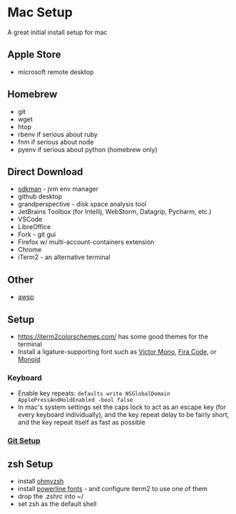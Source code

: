 # Mac Setup

A great initial install setup for mac

## Apple Store

- microsoft remote desktop

## Homebrew

- git
- wget
- htop
- rbenv if serious about ruby
- fnm if serious about node
- pyenv if serious about python (homebrew only)

## Direct Download

- [sdkman](https://sdkman.io/install) - jvm env manager
- github desktop
- grandperspective - disk space analysis tool
- JetBrains Toolbox (for Intellij, WebStorm, Datagrip, Pycharm, etc.)
- VSCode
- LibreOffice
- Fork - git gui
- Firefox w/ multi-account-containers extension
- Chrome
- iTerm2 - an alternative terminal

## Other

- [awsp](https://github.com/johnnyopao/awsp)

## Setup

- https://iterm2colorschemes.com/ has some good themes for the terminal
- Install a ligature-supporting font such as [Victor Mono](https://rubjo.github.io/victor-mono/), [Fira Code](https://github.com/tonsky/FiraCode), or [Monoid](https://github.com/larsenwork/monoid)

### Keyboard

- Enable key repeats: `defaults write NSGlobalDomain ApplePressAndHoldEnabled -bool false`
- In mac's system settings set the caps lock to act as an escape key (for every keyboard individually), and the key repeat delay to be fairly short, and the key repeat itself as fast as possible

### [Git Setup](git.md)

## zsh Setup

- install [ohmyzsh](https://github.com/ohmyzsh/ohmyzsh)
- install [powerline fonts](https://github.com/powerline/fonts) - and configure iterm2 to use one of them
- drop the .zshrc into ~/
- set zsh as the default shell
